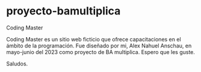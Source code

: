 # proyecto-bamultiplica
Coding Master

Coding Master es un sitio web ficticio que ofrece capacitaciones en el ámbito de la programación.
Fue diseñado por mi, Alex Nahuel Anschau, en mayo-junio del 2023 como proyecto de BA multiplica.
Espero que les guste.

Saludos.
